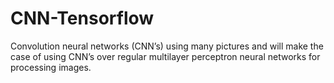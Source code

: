 # CNN-Tensorflow
Convolution neural networks (CNN’s) using many pictures and will make the case of using CNN’s over regular multilayer perceptron neural networks for processing images.
